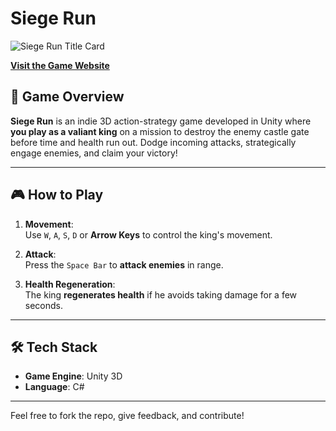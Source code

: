 # Siege Run

![Siege Run Title Card](Titlecard.png)

**[Visit the Game Website](https://v0-siege-run-website.vercel.app/)**

## 🏰 Game Overview

**Siege Run** is an indie 3D action-strategy game developed in Unity where **you play as a valiant king** on a mission to destroy the enemy castle gate before time and health run out. Dodge incoming attacks, strategically engage enemies, and claim your victory!

---

## 🎮 How to Play

1. **Movement**:  
   Use `W`, `A`, `S`, `D` or **Arrow Keys** to control the king's movement.

2. **Attack**:  
   Press the `Space Bar` to **attack enemies** in range.

3. **Health Regeneration**:  
   The king **regenerates health** if he avoids taking damage for a few seconds.

---

## 🛠️ Tech Stack

- **Game Engine**: Unity 3D
- **Language**: C#

---

Feel free to fork the repo, give feedback, and contribute!
